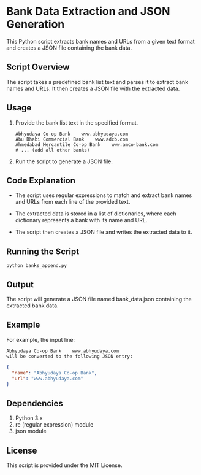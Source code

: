 # Bank Data Extraction and JSON Generation

This Python script extracts bank names and URLs from a given text format and creates a JSON file containing the bank data.

## Script Overview

The script takes a predefined bank list text and parses it to extract bank names and URLs. It then creates a JSON file with the extracted data.

## Usage

1. Provide the bank list text in the specified format.

   ```plaintext
   Abhyudaya Co-op Bank    www.abhyudaya.com
   Abu Dhabi Commercial Bank    www.adcb.com
   Ahmedabad Mercantile Co-op Bank    www.amco-bank.com
   # ... (add all other banks)
   ```

2. Run the script to generate a JSON file.

## Code Explanation

- The script uses regular expressions to match and extract bank names and URLs from each line of the provided text.

- The extracted data is stored in a list of dictionaries, where each dictionary represents a bank with its name and URL.

- The script then creates a JSON file and writes the extracted data to it.

## Running the Script

```
python banks_append.py
```

## Output

The script will generate a JSON file named bank_data.json containing the extracted bank data.

## Example

For example, the input line:

```plaintext
Abhyudaya Co-op Bank    www.abhyudaya.com
will be converted to the following JSON entry:
```

```json
{
  "name": "Abhyudaya Co-op Bank",
  "url": "www.abhyudaya.com"
}
```

## Dependencies

1. Python 3.x
2. re (regular expression) module
3. json module

## License

This script is provided under the MIT License.
